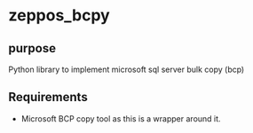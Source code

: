 # zeppos_bcpy

## purpose
Python library to implement microsoft sql server bulk copy (bcp)


## Requirements
- Microsoft BCP copy tool as this is a wrapper around it.